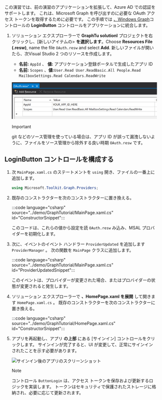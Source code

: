 <!-- markdownlint-disable MD002 MD041 -->

この演習では、前の演習のアプリケーションを拡張して、Azure AD での認証をサポートします。 これは、Microsoft Graph を呼び出すのに必要な OAuth アクセス トークンを取得するために必要です。 この手順では [、Windows Graph](https://github.com/windows-toolkit/Graph-Controls)コントロールの **LoginButton** コントロールをアプリケーションに統合します。

1. ソリューション エクスプローラーで **GraphTu solutionl** プロジェクトを右クリックし、[新しいアイテムの> **を選択します**。Choose **Resources File (.resw)**, name the file `OAuth.resw` and select **Add**. 新しいファイルが開いたら、次Visual Studio 2 つのリソースを作成します。

    - **名前:** `AppId` 、 **値:** アプリケーション登録ポータルで生成したアプリ ID
    - **名前:** `Scopes` 、**値:**`User.Read User.ReadBasic.All People.Read MailboxSettings.Read Calendars.ReadWrite`

    ![新しいエディターの OAuth.resw ファイルVisual Studioスクリーンショット](./images/edit-resources-01.png)

    > [!IMPORTANT]
    > git などのソース管理を使っている場合は、アプリ ID が誤って漏洩しないように、ファイルをソース管理から除外する良い時期 `OAuth.resw` です。

## <a name="configure-the-loginbutton-control"></a>LoginButton コントロールを構成する

1. 次 `MainPage.xaml.cs` のステートメントを `using` 開き、ファイルの一番上に追加します。

    ```csharp
    using Microsoft.Toolkit.Graph.Providers;
    ```

1. 既存のコンストラクターを次のコンストラクターに置き換える。

    :::code language="csharp" source="../demo/GraphTutorial/MainPage.xaml.cs" id="ConstructorSnippet":::

    このコードは、これらの値から設定を読 `OAuth.resw` み込み、MSAL プロバイダーを初期化します。

1. 次に、イベントのイベント ハンドラー `ProviderUpdated` を追加します `ProviderManager` 。 次の関数を `MainPage` クラスに追加します。

    :::code language="csharp" source="../demo/GraphTutorial/MainPage.xaml.cs" id="ProviderUpdatedSnippet":::

    このイベントは、プロバイダーが変更された場合、またはプロバイダーの状態が変更されると発生します。

1. ソリューション エクスプローラーで **、HomePage.xaml を展開** して開きます `HomePage.xaml.cs` 。 既存のコンストラクターを次のコンストラクターに置き換える。

    :::code language="csharp" source="../demo/GraphTutorial/HomePage.xaml.cs" id="ConstructorSnippet":::

1. アプリを再起動し、アプリ **の上部** にある [サインイン] コントロールをクリックします。 サインインが完了すると、UI が変更して、正常にサインインされたことを示す必要があります。

    ![サインイン後のアプリのスクリーンショット](./images/add-aad-auth-01.png)

    > [!NOTE]
    > コントロール `ButtonLogin` は、アクセス トークンを保存および更新するロジックを実装します。 トークンはセキュリティで保護されたストレージに格納され、必要に応じて更新されます。
